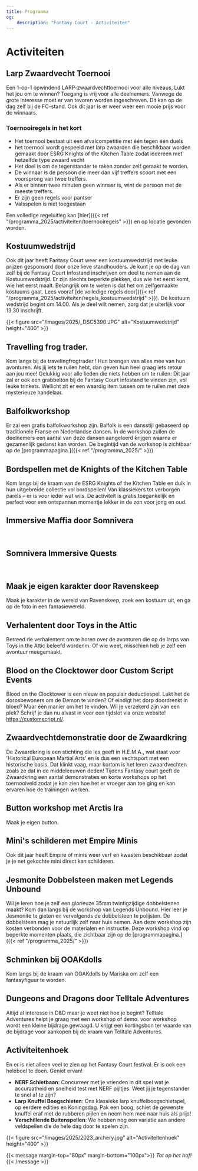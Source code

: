 ```yaml
---
title: Programma
og:
    description: "Fantasy Court - Activiteiten"
---
```


# Activiteiten

## Larp Zwaardvecht Toernooi

Een 1-op-1 opwindend LARP-zwaardvechttoernooi voor alle niveaus, Lukt het jou om te winnen? Toegang is vrij voor alle deelnemers. Vanwege de grote interesse moet er van tevoren worden ingeschreven. Dit kan op de dag zelf bij de FC-stand. Ook dit jaar is er weer weer een mooie prijs voor de winnaars.

### Toernooiregels in het kort
 * Het toernooi bestaat uit een afvalcompetitie met één tegen één duels 
 * het toernooi wordt gespeeld met larp zwaarden die beschikbaar worden gemaakt door ESRG Knights of the Kitchen Table zodat iedereen met hetzelfde type zwaard vecht
 * Het doel is om de tegenstander te raken zonder zelf geraakt te worden. 
 * De winnaar is de persoon die meer dan vijf treffers scoort met een voorsprong van twee treffers.
 * Als er binnen twee minuten geen winnaar is, wint de persoon met de meeste treffers.
 * Er zijn geen regels voor pantser
 * Valsspelen is niet toegestaan

Een volledige regeluitleg kan [hier]({{< ref "/programma_2025/activiteiten/toernooiregels" >}}) en op locatie gevonden worden.

<!--{{<figure src="/images/2025/_DSC5390.JPG" alt="Kostuumwedstrijd" height="400" >}}-->

## Kostuumwedstrijd
Ook dit jaar heeft Fantasy Court weer een kostuumwedstrijd met leuke prijzen gesponsord door onze lieve standhouders. Je kunt je op de dag van zelf bij de Fantasy Court Infostand inschrijven om deel te nemen aan de Kostuumwedstrijd. Er zijn slechts beperkte plekken, dus wie het eerst komt, wie het eerst maalt. Belangrijk om te weten is dat het om zelfgemaakte kostuums gaat. Lees vooraf [de volledige regels door]({{< ref "/programma_2025/activiteiten/regels_kostuumwedstrijd" >}}). De kostuum wedstrijd begint om 14.00. Als je deel wilt nemen, zorg dat je uiterlijk voor 13.30 inschrijft.

{{< figure src="/images/2025/_DSC5390.JPG" alt="Kostuumwedstrijd" height="400" >}}

## Travelling frog trader.
Kom langs bij de travelingfrogtrader ! Hun brengen van alles mee van hun avonturen. Als jij iets te ruilen hebt, dan geven hun heel graag iets retour aan jou mee! 
Gelukkig voor alle lieden die niets hebben om te ruilen: Dit jaar zal er ook een grabbelton bij de Fantasy Court infostand te vinden zijn, vol leuke trinkets. Wellicht zit er een waardig item tussen om te ruilen met deze mysterieuze handelaar.

## Balfolkworkshop
Er zal een gratis balfolkworkshop zijn. Balfolk is een dansstijl gebaseerd op traditionele Franse en Nederlandse dansen. In de workshop zullen de deelnemers een aantal van deze dansen aangeleerd krijgen waarna er gezamenlijk gedanst kan worden. De begintijd van de workshop is zichtbaar op de [programmapagina.]({{< ref "/programma_2025/" >}})

## Bordspellen met de Knights of the Kitchen Table
Kom langs bij de kraam van de ESRG Knights of the Kitchen Table en duik in hun uitgebreide collectie vol bordspellen! Van klassiekers tot verborgen parels – er is voor ieder wat wils. De activiteit is gratis toegankelijk en perfect voor een ontspannen momentje lekker in de zon voor jong en oud. 

##  Immersive Maffia door Somnivera
&nbsp;
## Somnivera Immersive Quests
&nbsp;
## Maak je eigen karakter door Ravenskeep 
Maak je karakter in de wereld van Ravenskeep, zoek een kostuum uit, en ga op de foto in een fantasiewereld. 

## Verhalentent door Toys in the Attic
Betreed de verhalentent om te horen over de avonturen die op de larps van Toys in the Attic beleefd wordenm. Of wie weet, misschien heb je zelf een avontuur meegemaakt. 

## Blood on the Clocktower door Custom Script Events
Blood on the Clocktower is een nieuw en populair deductiespel. Lukt het de dorpsbewoners om de Demon te vinden? Of eindigt het dorp doordrenkt in bloed? Maar één manier om het te vinden. Wil je verzekerd zijn van een plek? Schrijf je dan nu alvast in voor een tijdslot via onze website! https://customscript.nl/.

## Zwaardvechtdemonstratie door de Zwaardkring
De Zwaardkring is een stichting die les geeft in H.E.M.A., wat staat voor 'Historical European Martial Arts' en is dus een vechtsport met een historische basis. Dat klinkt vaag, maar kortom is het leren zwaardvechten zoals ze dat in de middeleeuwen deden!
Tijdens Fantasy court geeft de Zwaardkring een aantal demonstraties en korte workshops op het toernooiveld zodat je kan zien hoe het er vroeger aan toe ging en kan ervaren hoe de trainingen werken. 

## Button workshop met Arctis Ira
Maak je eigen button. 

## Mini's schilderen met Empire Minis
Ook dit jaar heeft Empire of minis weer verf en kwasten beschikbaar zodat je je net gekochte mini direct kan schilderen.

## Jesmonite Dobbelsteen maken met Legends Unbound
Wil je leren hoe je zelf een glorieuze 35mm twintigzijdige dobbelstenen maakt? Kom dan langs bij de workshop van Legends Unbound. Hier leer je Jesmonite te gieten en vervolgends de dobbelsteen te polijsten. De dobbelsteen mag je natuurlijk zelf naar huis nemen. 
Aan deze workshop zijn kosten verbonden voor de materialen en instructie. Deze workshop vind op beperkte momenten plaats, die zichtbaar zijn op de [programmapagina.]({{< ref "/programma_2025/" >}})

## Schminken bij OOAKdolls
Kom langs bij de kraam van OOAKdolls by Mariska om zelf een fantasyfiguur te worden. 

## Dungeons and Dragons door Telltale Adventures
Altijd al interesse in D&D maar je weet niet hoe je begint? Telltale Adventures helpt je graag met een workshop of demo. 
voor workshop wordt een kleine bijdrage gevraagd. U krijgt een kortingsbon ter waarde van de bijdrage voor aankopen bij de kraam van Telltale Adventures. 

## Activiteitenhoek
En er is niet alleen veel te zien op het Fantasy Court festival. Er is ook een heleboel te doen. Geniet ervan!
- **NERF Schietbaan**: Concurreer met je vrienden in dit spel wat je accuraatheid en snelheid test met NERF pijltjes. Weet jij je tegenstander te snel af te zijn?
- **Larp Knuffel Boogschieten**: Ons klassieke larp knuffelboogschietspel, op eerdere edities en Koningsdag. Pak een boog, schiet de gewenste knuffel eraf met de rubberen pijlen en neem hem mee naar huis als prijs!
- **Verschillende Buitenspellen**: We hebben nog een variatie aan andere veldspellen die de hele dag door te spelen zijn.

{{< figure src="/images/2025/2023_archery.jpg" alt="Activiteitenhoek" height="400" >}}


{{< message margin-top="80px" margin-bottom="100px">}}
_Tot op het hof!_
{{< /message >}}